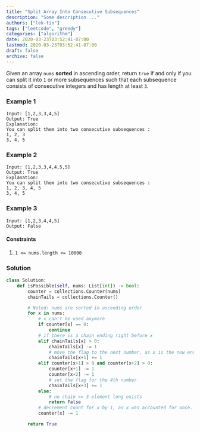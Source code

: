 ```yaml
---
title: "Split Array Into Consecutive Subsequences"
description: "Some description ..."
authors: ["lek-tin"]
tags: ["leetcode", "greedy"]
categories: ["algorithm"]
date: 2020-03-23T03:52:41-07:00
lastmod: 2020-03-23T03:52:41-07:00
draft: false
archive: false
---
```

Given an array `nums` **sorted** in ascending order, return `true` if and only if you can split it into `1` or more subsequences such that each subsequence consists of consecutive integers and has length at least `3`.  

###  Example 1

```
Input: [1,2,3,3,4,5]
Output: True
Explanation:
You can split them into two consecutive subsequences : 
1, 2, 3
3, 4, 5
```

### Example 2

```
Input: [1,2,3,3,4,4,5,5]
Output: True
Explanation:
You can split them into two consecutive subsequences : 
1, 2, 3, 4, 5
3, 4, 5
```

### Example 3

```
Input: [1,2,3,4,4,5]
Output: False
```

#### Constraints

1. `1 <= nums.length <= 10000`

### Solution

```python
class Solution:
    def isPossible(self, nums: List[int]) -> bool:
        counter = collections.Counter(nums)
        chainTails = collections.Counter()

        # Noted: nums are sorted in ascending order
        for x in nums:
            # x can't be used anymore
            if counter[x] == 0:
                continue
            # if there is a chain ending right before x
            elif chainTails[x] > 0:
                chainTails[x] -= 1
                # move the flag to the next number, as x is the new end of that chain
                chainTails[x+1] += 1
            elif counter[x+1] > 0 and counter[x+2] > 0:
                counter[x+1] -= 1
                counter[x+2] -= 1
                # set the flag for the 4th number
                chainTails[x+3] += 1
            else:
                # no chain >= 3-element long exists
                return False
            # decrement count for x by 1, as x was accounted for once.
            counter[x] -= 1

        return True
```
